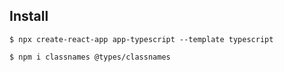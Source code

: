 ## Install

```
$ npx create-react-app app-typescript --template typescript

$ npm i classnames @types/classnames
```


